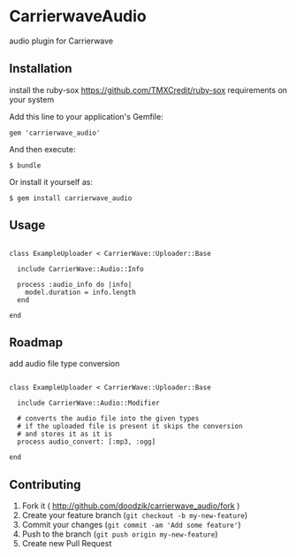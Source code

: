 # CarrierwaveAudio

audio plugin for Carrierwave

## Installation

install the ruby-sox https://github.com/TMXCredit/ruby-sox requirements on your system

Add this line to your application's Gemfile:

    gem 'carrierwave_audio'

And then execute:

    $ bundle

Or install it yourself as:

    $ gem install carrierwave_audio

## Usage

```

class ExampleUploader < CarrierWave::Uploader::Base

  include CarrierWave::Audio::Info

  process :audio_info do |info|
    model.duration = info.length
  end

end

```

## Roadmap

add audio file type conversion

```

class ExampleUploader < CarrierWave::Uploader::Base

  include CarrierWave::Audio::Modifier

  # converts the audio file into the given types
  # if the uploaded file is present it skips the conversion
  # and stores it as it is
  process audio_convert: [:mp3, :ogg]

end

```

## Contributing

1. Fork it ( http://github.com/doodzik/carrierwave_audio/fork )
2. Create your feature branch (`git checkout -b my-new-feature`)
3. Commit your changes (`git commit -am 'Add some feature'`)
4. Push to the branch (`git push origin my-new-feature`)
5. Create new Pull Request
